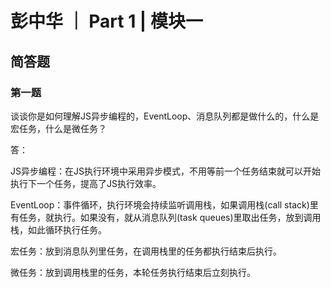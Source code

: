 # 彭中华 ｜ Part 1 | 模块一

## 简答题
### 第一题
谈谈你是如何理解JS异步编程的，EventLoop、消息队列都是做什么的，什么是宏任务，什么是微任务？

答：

JS异步编程：在JS执行环境中采用异步模式，不用等前一个任务结束就可以开始执行下一个任务，提高了JS执行效率。

EventLoop：事件循环，执行环境会持续监听调用栈，如果调用栈(call stack)里有任务，就执行。如果没有，就从消息队列(task queues)里取出任务，放到调用栈，如此循环执行任务。

宏任务：放到消息队列里任务，在调用栈里的任务都执行结束后执行。

微任务：放到调用栈里的任务，本轮任务执行结束后立刻执行。
